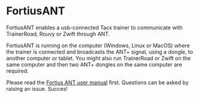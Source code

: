 # FortiusANT
FortiusANT enables a usb-connected Tacx trainer to communicate with TrainerRoad, Rouvy or Zwift through ANT.

FortiusANT is running on the computer (Windows, Linux or MacOS) where the trainer is connected and broadcasts the ANT+ signal, using a dongle, to another computer or tablet.
You might also run TrainerRoad or Zwift on the same computer and then two ANT+ dongles on the same computer are required.

Please read the [Fortius ANT user manual](https://github.com/WouterJD/FortiusANT/blob/master/supportfiles/FortiusANTUserManual.pdf) first. Questions can be asked by raising an issue. Succes!
